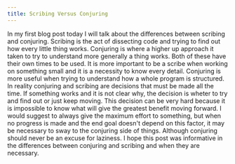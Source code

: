 ```yaml
---
title: Scribing Versus Conjuring
---
```


In my first blog post today I will talk about the differences between scribing and conjuring. Scribing is the act of dissecting code and trying to find out how every little thing works. Conjuring is where a higher up approach it taken to try to understand more generally a thing works. Both of these have their own times to be used. It is more important to be a scribe when working on something small and it is a necessity to know every detail. Conjuring is more useful when trying to understand how a whole program is structured. In reality conjuring and scribing are decisions that must be made all the time. If something works and it is not clear why, the decision is wheter to try and find out or just keep moving. This decision can be very hard because it is impossible to know what will give the greatest benefit moving forward. I would suggest to always give the maximum effort to something, but when no progress is made and the end goal doesn't depend on this factor, it may be necessary to sway to the conjuring side of things. Although conjuring should never be an excuse for laziness. I hope this post was informative in the differences between conjuring and scribing and when they are necessary.